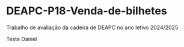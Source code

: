 # DEAPC-P18-Venda-de-bilhetes
Trabalho de avaliação da cadeira de DEAPC no ano letivo 2024/2025

Teste Daniel
